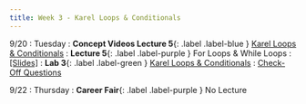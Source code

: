 ```yaml
---
title: Week 3 - Karel Loops & Conditionals
---
```


9/20
: Tuesday
: **Concept Videos Lecture 5**{: .label .label-blue } [Karel Loops & Conditionals](https://edstem.org/us/courses/24341/lessons/44601/slides/256865)
: **Lecture 5**{: .label .label-purple } For Loops & While Loops
  : [\[Slides\]](https://drive.google.com/file/d/1TniCUPSPXGlo6_Mos94tEZM4JGEzxInq/view?usp=sharing)
: **Lab 3**{: .label .label-green } [Karel Loops & Conditionals](https://edstem.org/us/courses/24341/lessons/44595)
  : [Check-Off Questions](https://cs151.org/lab/)

9/22
: Thursday
: **Career Fair**{: .label .label-purple } No Lecture

